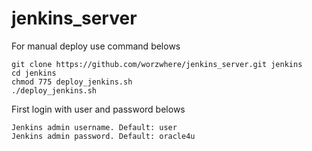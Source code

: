 # jenkins_server

For manual deploy use command belows
```
git clone https://github.com/worzwhere/jenkins_server.git jenkins
cd jenkins
chmod 775 deploy_jenkins.sh
./deploy_jenkins.sh
```

First login with user and password belows
```
Jenkins admin username. Default: user
Jenkins admin password. Default: oracle4u
```
